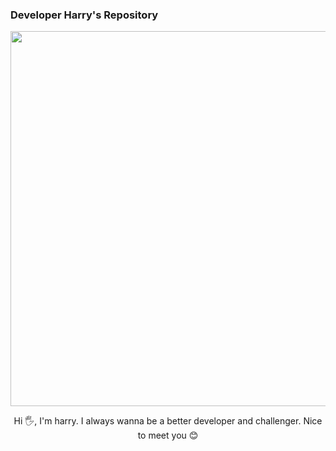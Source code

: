 ### Developer Harry's Repository
<p align="center"><img src="https://user-images.githubusercontent.com/43809168/121056568-4991ad00-c7f9-11eb-962d-0c88612a98ed.jpeg" width=600 hegiht=600></img></p>
<div align="center">
Hi 🖐️, I'm harry. I always wanna be a better developer and challenger. Nice to meet you 😊
</div>
